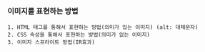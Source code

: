 ### 이미지를 표현하는 방법

```
1. HTML 태그를 통해서 표현하는 방법(의미가 있는 이미지) (alt: 대체문자)
2. CSS 속성을 통해서 표현하는 방법(의미가 없는 이미지)
3. 이미지 스프라이트 방법(IR효과)
```
